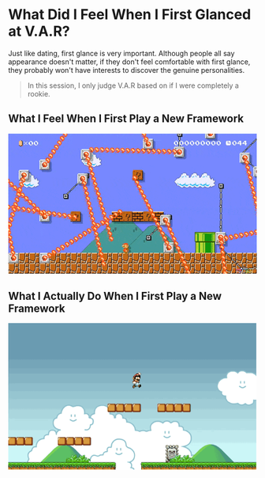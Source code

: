 # What Did I Feel When I First Glanced at V.A.R?

Just like dating, first glance is very important. Although people all say appearance doesn't matter, if they don't feel comfortable with first glance, they probably won't have interests to discover the genuine personalities.

> In this session, I only judge V.A.R based on if I were completely a rookie.

## What I Feel When I First Play a New Framework

![mario maker 2 hell on earth](../../images/first-glance/mario-maker-2-hell-on-earth.gif "mario maker 2 hell on earth")

## What I Actually Do When I First Play a New Framework

![unfair mario](../../images/first-glance/unfair-mario.gif "unfair mario")
